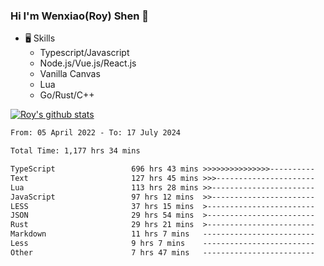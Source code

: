 ### Hi I'm Wenxiao(Roy) Shen 👋
- 🖥 Skills
  - Typescript/Javascript
  - Node.js/Vue.js/React.js
  - Vanilla Canvas
  - Lua
  - Go/Rust/C++

[![Roy's github stats](https://github-readme-stats.vercel.app/api?username=RoyShen12&show_icons=true&theme=radical&hide=prs,contribs)](https://github.com/anuraghazra/github-readme-stats)
<!--START_SECTION:waka-->

```txt
From: 05 April 2022 - To: 17 July 2024

Total Time: 1,177 hrs 34 mins

TypeScript                 696 hrs 43 mins >>>>>>>>>>>>>>>----------   58.78 %
Text                       127 hrs 45 mins >>>----------------------   10.78 %
Lua                        113 hrs 28 mins >>-----------------------   09.57 %
JavaScript                 97 hrs 12 mins  >>-----------------------   08.20 %
LESS                       37 hrs 15 mins  >------------------------   03.14 %
JSON                       29 hrs 54 mins  >------------------------   02.52 %
Rust                       29 hrs 21 mins  >------------------------   02.48 %
Markdown                   11 hrs 7 mins   -------------------------   00.94 %
Less                       9 hrs 7 mins    -------------------------   00.77 %
Other                      7 hrs 47 mins   -------------------------   00.66 %
```

<!--END_SECTION:waka-->
